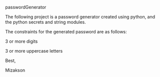 passwordGenerator

The following project is a password generator created using python, and the python secrets and string modules.

The constraints for the generated password are as follows:

3 or more digits

3 or more uppercase letters

Best, 

Mizakson
